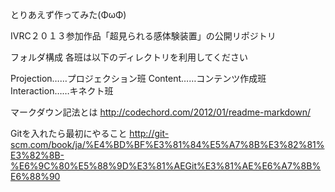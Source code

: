 ﻿とりあえず作ってみた(ΦωΦ)


IVRC２０１３参加作品「超見られる感体験装置」の公開リポジトリ

フォルダ構成
各班は以下のディレクトリを利用してください

Projection……プロジェクション班
Content……コンテンツ作成班
Interaction……キネクト班


マークダウン記法とは <http://codechord.com/2012/01/readme-markdown/>

Gitを入れたら最初にやること <http://git-scm.com/book/ja/%E4%BD%BF%E3%81%84%E5%A7%8B%E3%82%81%E3%82%8B-%E6%9C%80%E5%88%9D%E3%81%AEGit%E3%81%AE%E6%A7%8B%E6%88%90>